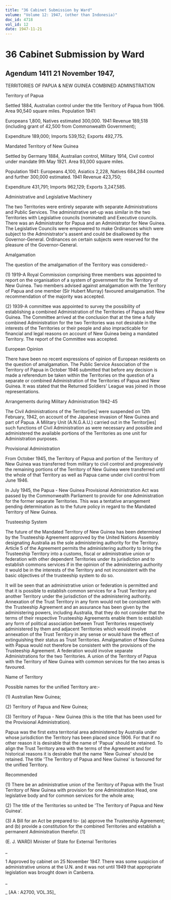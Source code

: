 ```yaml
---
title: "36 Cabinet Submission by Ward"
volume: "Volume 12: 1947, (other than Indonesia)"
doc_id: 4718
vol_id: 12
date: 1947-11-21
---
```


# 36 Cabinet Submission by Ward

## Agendum 1411 21 November 1947,

TERRITORIES OF PAPUA &amp; NEW GUINEA COMBINED ADMINSTRATION

Territory of Papua

Settled 1884, Australian control under the title Territory of Papua from 1906. Area 90,540 square miles. Population 1941:

Europeans 1,800, Natives estimated 300,000. 1941 Revenue 189,518 (including grant of 42,500 from Commonwealth Government);

Expenditure 189,000; Imports 539,152; Exports 492,775.

Mandated Territory of New Guinea

Settled by Germany 1884, Australian control, Military 1914, Civil control under mandate 9th May 1921. Area 93,000 square miles.

Population 1941: Europeans 4,100, Asiatics 2,228, Natives 684,284 counted and further 300,000 estimated. 1941 Revenue 423,750;

Expenditure 431,791; Imports 962,129; Exports 3,247,585.

Administrative and Legislative Machinery

The two Territories were entirely separate with separate Administrations and Public Services. The administrative set-up was similar in the two Territories with Legislative councils (nominated) and Executive councils. There was an Administrator for Papua and an Administrator for New Guinea. The Legislative Councils were empowered to make Ordinances which were subject to the Administrator's assent and could be disallowed by the Governor-General. Ordinances on certain subjects were reserved for the pleasure of the Governor-General.

Amalgamation

The question of the amalgamation of the Territory was considered:-

(1) 1919-A Royal Commission comprising three members was appointed to report on the organisation of a system of government for the Territory of New Guinea. Two members advised against amalgamation with the Territory of Papua and one member (Sir Hubert Murray) favoured amalgamation. The recommendation of the majority was accepted.

(2) 1939-A committee was appointed to survey the possibility of establishing a combined Administration of the Territories of Papua and New Guinea. The Committee arrived at the conclusion that at the time a fully combined Administration for the two Territories was not desirable in the interests of the Territories or their people and also impracticable for financial and legal reasons on account of New Guinea being a mandated Territory. The report of the Committee was accepted.

European Opinion

There have been no recent expressions of opinion of European residents on the question of amalgamation. The Public Service Association of the Territory of Papua in October 1946 submitted that before any decision is made a referendum be taken within the Territories on the question of a separate or combined Administration of the Territories of Papua and New Guinea. It was stated that the Returned Soldiers' League was joined in those representations.

Arrangements during Military Administration 1942-45

The Civil Administrations of the Territor[ies] were suspended on 12th February, 1942, on account of the Japanese invasion of New Guinea and part of Papua. A Military Unit (A.N.G.A.U.) carried out in the Territor[ies] such functions of Civil Administration as were necessary and possible and administered the available portions of the Territories as one unit for Administration purposes.

Provisional Administration

From October 1945, the Territory of Papua and portion of the Territory of New Guinea was transferred from military to civil control and progressively the remaining portions of the Territory of New Guinea were transferred until the whole of that Territory as well as Papua came under civil control from June 1946.

In July 1945, the Papua - New Guinea Provisional Administration Act was passed by the Commonwealth Parliament to provide for one Administration for the former separate Territories. This was a tentative arrangement pending determination as to the future policy in regard to the Mandated Territory of New Guinea.

Trusteeship System

The future of the Mandated Territory of New Guinea has been determined by the Trusteeship Agreement approved by the United Nations Assembly designating Australia as the sole administering authority for the Territory. Article 5 of the Agreement permits the administering authority to bring the Trusteeship Territory into a customs, fiscal or administrative union or federation with other dependent Territories under its jurisdiction and to establish commons services if in the opinion of the administering authority it would be in the interests of the Territory and not inconsistent with the basic objectives of the trusteeship system to do so.

It will be seen that an administrative union or federation is permitted and that it is possible to establish common services for a Trust Territory and another Territory under the jurisdiction of the administering authority. Annexation of the Trust Territory in any form would not be consistent with the Trusteeship Agreement and an assurance has been given by the administering powers, including Australia, that they do not consider that the terms of their respective Trusteeship Agreements enable them to establish any form of political association between Trust Territories respectively administered by them and adjacent Territories which would involve annexation of the Trust Territory in any sense or would have the effect of extinguishing their status as Trust Territories. Amalgamation of New Guinea with Papua would not therefore be consistent with the provisions of the Trusteeship Agreement. A federation would involve separate Administrations for the two Territories. A union of the Territory of Papua with the Territory of New Guinea with common services for the two areas is favoured.

Name of Territory

Possible names for the unified Territory are:-

(1) Australian New Guinea;

(2) Territory of Papua and New Guinea;

(3) Territory of Papua - New Guinea (this is the title that has been used for the Provisional Administration).

Papua was the first extra territorial area administered by Australia under whose jurisdiction the Territory has been placed since 1906. For that if no other reason it is desirable that the name of 'Papua' should be retained. To align the Trust Territory area with the terms of the Agreement and for historical reasons it is desirable that the name 'New Guinea' should be retained. The title 'The Territory of Papua and New Guinea' is favoured for the unified Territory.

Recommended

(1) There be an administrative union of the Territory of Papua with the Trust Territory of New Guinea with provision for one Administration Head, one legislative body and for common services for the whole area;

(2) The title of the Territories so united be 'The Territory of Papua and New Guinea'.

(3) A Bill for an Act be prepared to- (a) approve the Trusteeship Agreement; and (b) provide a constitution for the combined Territories and establish a permanent Administration therefor. [1]

(E. J. WARD) Minister of State for External Territories

_

1 Approved by cabinet on 25 November 1947. There was some suspicion of administrative unions at the U.N. and it was not until 1949 that appropriate legislation was brought down in Canberra.

_

_ [AA : A2700, VOL.35]_

